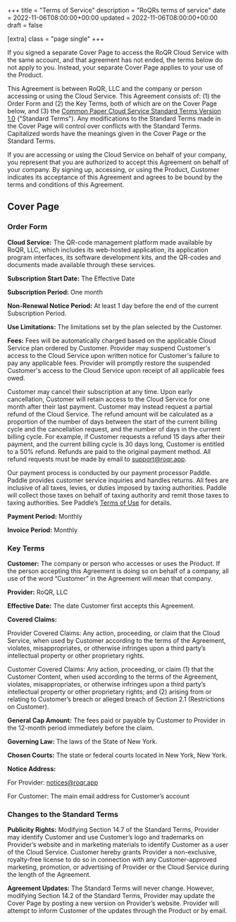 +++
title = "Terms of Service"
description = "RoQRs terms of service"
date = 2022-11-06T08:00:00+00:00
updated = 2022-11-06T08:00:00+00:00
draft = false

[extra]
class = "page single"
+++

If you signed a separate Cover Page to access the RoQR Cloud Service with the same account, and that agreement has not ended, the terms below do not apply to you. Instead, your separate Cover Page applies to your use of the Product.

This Agreement is between RoQR, LLC and the company or person accessing or using the Cloud Service. This Agreement consists of: (1) the Order Form and (2) the Key Terms, both of which are on the Cover Page below, and (3) the [Common Paper Cloud Service Standard Terms Version 1.0](https://commonpaper.com/standards/cloud-service-agreement/1.0) ("Standard Terms"). Any modifications to the Standard Terms made in the Cover Page will control over conflicts with the Standard Terms. Capitalized words have the meanings given in the Cover Page or the Standard Terms.

If you are accessing or using the Cloud Service on behalf of your company, you represent that you are authorized to accept this Agreement on behalf of your company. By signing up, accessing, or using the Product, Customer indicates its acceptance of this Agreement and agrees to be bound by the terms and conditions of this Agreement.

## Cover Page

### Order Form

**Cloud Service:** The QR-code management platform made available by RoQR, LLC, which includes its web-hosted application, its application program interfaces, its software development kits, and the QR-codes and documents made available through these services.

**Subscription Start Date:** The Effective Date

**Subscription Period:** One month

**Non-Renewal Notice Period:** At least 1 day before the end of the current Subscription Period.

**Use Limitations:** The limitations set by the plan selected by the Customer.

**Fees:** Fees will be automatically charged based on the applicable Cloud Service plan ordered by Customer. Provider may suspend Customer's access to the Cloud Service upon written notice for Customer's failure to pay any applicable fees. Provider will promptly restore the suspended Customer's access to the Cloud Service upon receipt of all applicable fees owed.

Customer may cancel their subscription at any time. Upon early cancellation, Customer will retain access to the Cloud Service for one month after their last payment. Customer may instead request a partial refund of the Cloud Service. The refund amount will be calculated as a proportion of the number of days between the start of the current billing cycle and the cancellation request, and the number of days in the current billing cycle. For example, if Customer requests a refund 15 days after their payment, and the current billing cycle is 30 days long, Customer is entitled to a 50% refund. Refunds are paid to the original payment method. All refund requests must be made by email to [support@roqr.app](mailto:support@roqr.app).

Our payment process is conducted by our payment processor Paddle. Paddle provides customer service inquiries and handles returns. All fees are inclusive of all taxes, levies, or duties imposed by taxing authorities. Paddle will collect those taxes on behalf of taxing authority and remit those taxes to taxing authorities. See Paddle’s [Terms of Use](https://www.paddle.com/legal/terms) for details.

**Payment Period:** Monthly

**Invoice Period:** Monthly

### Key Terms

**Customer:** The company or person who accesses or uses the Product. If the person accepting this Agreement is doing so on behalf of a company, all use of the word “Customer” in the Agreement will mean that company.

**Provider:** RoQR, LLC

**Effective Date:** The date Customer first accepts this Agreement.

**Covered Claims:**

Provider Covered Claims: Any action, proceeding, or claim that the Cloud Service, when used by Customer according to the terms of the Agreement, violates, misappropriates, or otherwise infringes upon a third party’s intellectual property or other proprietary rights.

Customer Covered Claims: Any action, proceeding, or claim (1) that the Customer Content, when used according to the terms of the Agreement, violates, misappropriates, or otherwise infringes upon a third party’s intellectual property or other proprietary rights; and (2) arising from or relating to Customer’s breach or alleged breach of Section 2.1 (Restrictions on Customer).

**General Cap Amount:** The fees paid or payable by Customer to Provider in the 12-month period immediately before the claim.

**Governing Law:** The laws of the State of New York.

**Chosen Courts:** The state or federal courts located in New York, New York.

**Notice Address:**

For Provider: [notices@roqr.app](mailto:notices@roqr.app)

For Customer: The main email address for Customer’s account

### Changes to the Standard Terms

**Publicity Rights:** Modifying Section 14.7 of the Standard Terms, Provider may identify Customer and use Customer’s logo and trademarks on Provider’s website and in marketing materials to identify Customer as a user of the Cloud Service. Customer hereby grants Provider a non-exclusive, royalty-free license to do so in connection with any Customer-approved marketing, promotion, or advertising of Provider or the Cloud Service during the length of the Agreement.

**Agreement Updates:** The Standard Terms will never change. However, modifying Section 14.2 of the Standard Terms, Provider may update the Cover Page by posting a new version on Provider’s website. Provider will attempt to inform Customer of the updates through the Product or by email.
